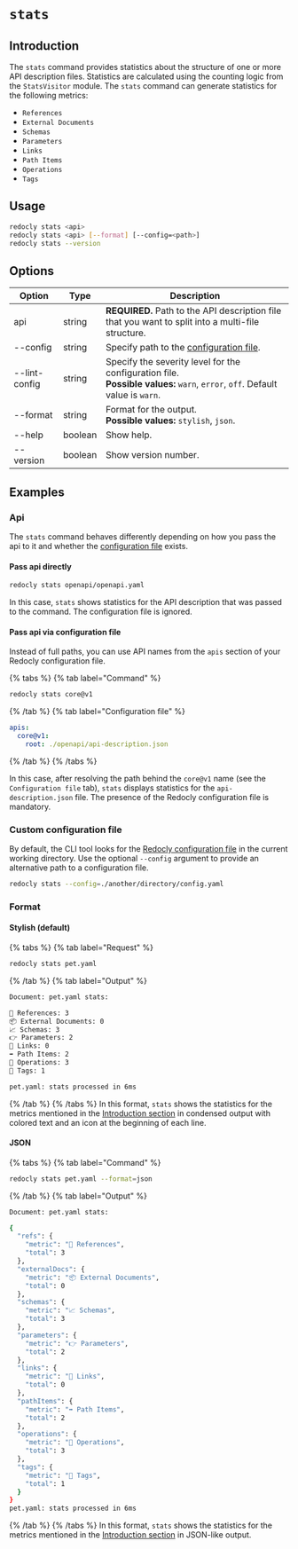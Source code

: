 # `stats`

## Introduction

The `stats` command provides statistics about the structure of one or more API description files. Statistics are calculated using the counting logic from the `StatsVisitor` module. The `stats` command can generate statistics for the following metrics:

- `References`
- `External Documents`
- `Schemas`
- `Parameters`
- `Links`
- `Path Items`
- `Operations`
- `Tags`

## Usage

```bash
redocly stats <api>
redocly stats <api> [--format] [--config=<path>]
redocly stats --version
```

## Options

| Option        | Type    | Description                                                                                                                        |
| ------------- | ------- | ---------------------------------------------------------------------------------------------------------------------------------- |
| api           | string  | **REQUIRED.** Path to the API description file that you want to split into a multi-file structure.                                 |
| --config      | string  | Specify path to the [configuration file](#custom-configuration-file).                                                              |
| --lint-config | string  | Specify the severity level for the configuration file. <br/> **Possible values:** `warn`, `error`, `off`. Default value is `warn`. |
| --format      | string  | Format for the output.<br />**Possible values:** `stylish`, `json`.                                                                |
| --help        | boolean | Show help.                                                                                                                         |
| --version     | boolean | Show version number.                                                                                                               |

## Examples

### Api

The `stats` command behaves differently depending on how you pass the api to it and whether the [configuration file](#custom-configuration-file) exists.

#### Pass api directly

```bash
redocly stats openapi/openapi.yaml
```

In this case, `stats` shows statistics for the API description that was passed to the command. The configuration file is ignored.

#### Pass api via configuration file

Instead of full paths, you can use API names from the `apis` section of your Redocly configuration file.

{% tabs %}
{% tab label="Command" %}

```bash
redocly stats core@v1
```

{% /tab  %}
{% tab label="Configuration file" %}

```yaml
apis:
  core@v1:
    root: ./openapi/api-description.json
```

{% /tab  %}
{% /tabs  %}

In this case, after resolving the path behind the `core@v1` name (see the `Configuration file` tab), `stats` displays statistics for the `api-description.json` file. The presence of the Redocly configuration file is mandatory.

### Custom configuration file

By default, the CLI tool looks for the [Redocly configuration file](../configuration/index.md) in the current working directory. Use the optional `--config` argument to provide an alternative path to a configuration file.

```bash
redocly stats --config=./another/directory/config.yaml
```

### Format

#### Stylish (default)

{% tabs %}
{% tab label="Request" %}

```bash
redocly stats pet.yaml
```

{% /tab  %}
{% tab label="Output" %}

```bash
Document: pet.yaml stats:

🚗 References: 3
📦 External Documents: 0
📈 Schemas: 3
👉 Parameters: 2
🔗 Links: 0
➡️ Path Items: 2
👷 Operations: 3
🔖 Tags: 1

pet.yaml: stats processed in 6ms
```

{% /tab  %}
{% /tabs  %}
In this format, `stats` shows the statistics for the metrics mentioned in the [Introduction section](#introduction) in condensed output with colored text and an icon at the beginning of each line.

#### JSON

{% tabs %}
{% tab label="Command" %}

```bash
redocly stats pet.yaml --format=json
```

{% /tab  %}
{% tab label="Output" %}

```bash Output
Document: pet.yaml stats:

{
  "refs": {
    "metric": "🚗 References",
    "total": 3
  },
  "externalDocs": {
    "metric": "📦 External Documents",
    "total": 0
  },
  "schemas": {
    "metric": "📈 Schemas",
    "total": 3
  },
  "parameters": {
    "metric": "👉 Parameters",
    "total": 2
  },
  "links": {
    "metric": "🔗 Links",
    "total": 0
  },
  "pathItems": {
    "metric": "➡️ Path Items",
    "total": 2
  },
  "operations": {
    "metric": "👷 Operations",
    "total": 3
  },
  "tags": {
    "metric": "🔖 Tags",
    "total": 1
  }
}
pet.yaml: stats processed in 6ms
```

{% /tab  %}
{% /tabs  %}
In this format, `stats` shows the statistics for the metrics mentioned in the [Introduction section](#introduction) in JSON-like output.
